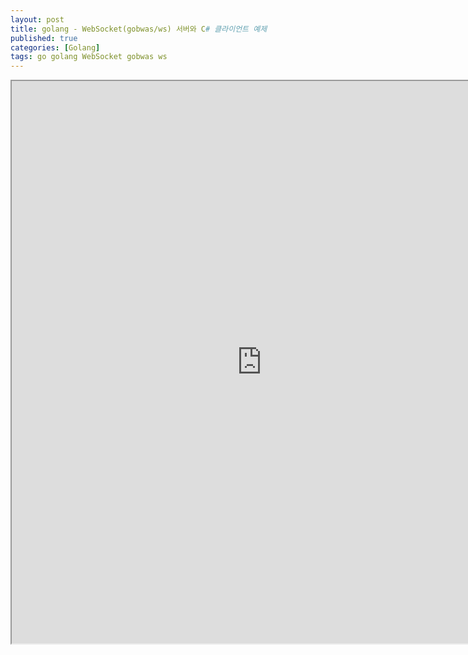 ```yaml
---
layout: post
title: golang - WebSocket(gobwas/ws) 서버와 C# 클라이언트 예제
published: true
categories: [Golang]
tags: go golang WebSocket gobwas ws
---
```

<iframe width="800" height="900" src="https://docs.google.com/document/d/e/2PACX-1vS-FfiGghEzsLy_k41jLmRGb3Vd27bPzRco4Y7i7UfxLB90m7ULDDyYgIUBUDJ2eCeIWdfDp-MSOaxq/pub?embedded=true"></iframe>    
  